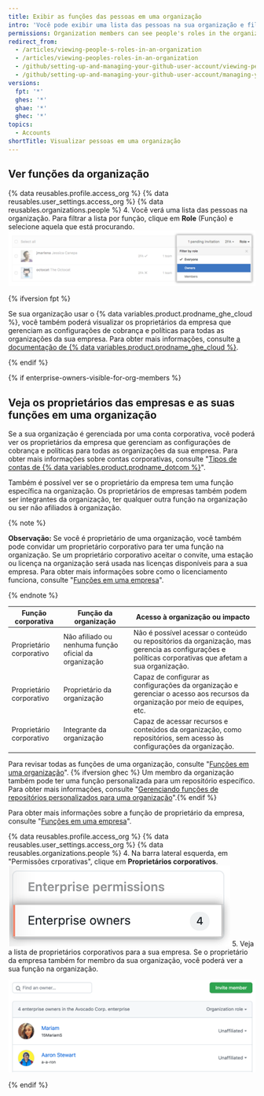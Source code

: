 ```yaml
---
title: Exibir as funções das pessoas em uma organização
intro: 'Você pode exibir uma lista das pessoas na sua organização e filtrar pela função delas. Para obter mais informações sobre as funções da organização, consulte "[Funções em uma organização](/organizations/managing-peopleles-access-to-your-organization-with-roles/roles-in-an-organization)".'
permissions: Organization members can see people's roles in the organization.
redirect_from:
  - /articles/viewing-people-s-roles-in-an-organization
  - /articles/viewing-peoples-roles-in-an-organization
  - /github/setting-up-and-managing-your-github-user-account/viewing-peoples-roles-in-an-organization
  - /github/setting-up-and-managing-your-github-user-account/managing-your-membership-in-organizations/viewing-peoples-roles-in-an-organization
versions:
  fpt: '*'
  ghes: '*'
  ghae: '*'
  ghec: '*'
topics:
  - Accounts
shortTitle: Visualizar pessoas em uma organização
---
```


## Ver funções da organização

{% data reusables.profile.access_org %}
{% data reusables.user_settings.access_org %}
{% data reusables.organizations.people %}
4. Você verá uma lista das pessoas na organização. Para filtrar a lista por função, clique em **Role** (Função) e selecione aquela que está procurando. ![click-role](/assets/images/help/organizations/view-list-of-people-in-org-by-role.png)

{% ifversion fpt %}

Se sua organização usar o {% data variables.product.prodname_ghe_cloud %}, você também poderá visualizar os proprietários da empresa que gerenciam as configurações de cobrança e políticas para todas as organizações da sua empresa. Para obter mais informações, consulte [a documentação de {% data variables.product.prodname_ghe_cloud %}](/enterprise-cloud@latest/account-and-profile/setting-up-and-managing-your-github-user-account/managing-your-membership-in-organizations/viewing-peoples-roles-in-an-organization#view-enterprise-owners-and-their-roles-in-an-organization).

{% endif %}

{% if enterprise-owners-visible-for-org-members %}
## Veja os proprietários das empresas e as suas funções em uma organização

Se a sua organização é gerenciada por uma conta corporativa, você poderá ver os proprietários da empresa que gerenciam as configurações de cobrança e políticas para todas as organizações da sua empresa. Para obter mais informações sobre contas corporativas, consulte "[Tipos de contas de {% data variables.product.prodname_dotcom %}](/get-started/learning-about-github/types-of-github-accounts)".

Também é possível ver se o proprietário da empresa tem uma função específica na organização. Os proprietários de empresas também podem ser integrantes da organização, ter qualquer outra função na organização ou ser não afiliados à organização.

{% note %}

**Observação:** Se você é proprietário de uma organização, você também pode convidar um proprietário corporativo para ter uma função na organização. Se um proprietário corporativo aceitar o convite, uma estação ou licença na organização será usada nas licenças disponíveis para a sua empresa. Para obter mais informações sobre como o licenciamento funciona, consulte "[Funções em uma empresa](/admin/user-management/managing-users-in-your-enterprise/roles-in-an-enterprise#enterprise-owner)".

{% endnote %}

| **Função corporativa**   | **Função da organização**                             | **Acesso à organização ou impacto**                                                                                                                    |
| ------------------------ | ----------------------------------------------------- | ------------------------------------------------------------------------------------------------------------------------------------------------------ |
| Proprietário corporativo | Não afiliado ou nenhuma função oficial da organização | Não é possível acessar o conteúdo ou repositórios da organização, mas gerencia as configurações e políticas corporativas que afetam a sua organização. |
| Proprietário corporativo | Proprietário da organização                           | Capaz de configurar as configurações da organização e gerenciar o acesso aos recursos da organização por meio de equipes, etc.                         |
| Proprietário corporativo | Integrante da organização                             | Capaz de acessar recursos e conteúdos da organização, como repositórios, sem acesso às configurações da organização.                                   |

Para revisar todas as funções de uma organização, consulte "[Funções em uma organização](/organizations/managing-peoples-access-to-your-organization-with-roles/roles-in-an-organization)". {% ifversion ghec %} Um membro da organização também pode ter uma função personalizada para um repositório específico. Para obter mais informações, consulte "[Gerenciando funções de repositórios personalizados para uma organização](/organizations/managing-peoples-access-to-your-organization-with-roles/managing-custom-repository-roles-for-an-organization)".{% endif %}

Para obter mais informações sobre a função de proprietário da empresa, consulte "[Funções em uma empresa](/admin/user-management/managing-users-in-your-enterprise/roles-in-an-enterprise#enterprise-owner)".

{% data reusables.profile.access_org %}
{% data reusables.user_settings.access_org %}
{% data reusables.organizations.people %}
4. Na barra lateral esquerda, em "Permissões crporativas", clique em **Proprietários corporativos**. ![Captura de tela da opção "proprietários corporativos" no menu da barra lateral](/assets/images/help/organizations/enterprise-owners-sidebar.png)
5. Veja a lista de proprietários corporativos para a sua empresa. Se o proprietário da empresa também for membro da sua organização, você poderá ver a sua função na organização.

  ![Captura de tela da lista de proprietários corporativos e sua função na organização](/assets/images/help/organizations/enterprise-owners-list-on-org-page.png)

{% endif %}
